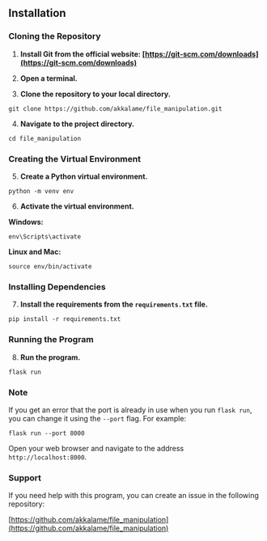 ## Installation

### Cloning the Repository

1. **Install Git from the official website: [https://git-scm.com/downloads](https://git-scm.com/downloads)**

2. **Open a terminal.**

3. **Clone the repository to your local directory.**

```
git clone https://github.com/akkalame/file_manipulation.git
```

4. **Navigate to the project directory.**

```
cd file_manipulation
```

### Creating the Virtual Environment

5. **Create a Python virtual environment.**

```
python -m venv env
```

6. **Activate the virtual environment.**

**Windows:**

```
env\Scripts\activate
```

**Linux and Mac:**

```
source env/bin/activate
```

### Installing Dependencies

7. **Install the requirements from the `requirements.txt` file.**

```
pip install -r requirements.txt
```

### Running the Program

8. **Run the program.**

```
flask run
```

### Note

If you get an error that the port is already in use when you run `flask run`, you can change it using the `--port` flag. For example:

```
flask run --port 8000
```

Open your web browser and navigate to the address `http://localhost:8000`.

### Support

If you need help with this program, you can create an issue in the following repository:

[https://github.com/akkalame/file_manipulation](https://github.com/akkalame/file_manipulation)